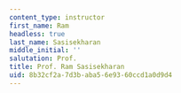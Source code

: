 ```yaml
---
content_type: instructor
first_name: Ram
headless: true
last_name: Sasisekharan
middle_initial: ''
salutation: Prof.
title: Prof. Ram Sasisekharan
uid: 8b32cf2a-7d3b-aba5-6e93-60ccd1a0d9d4
---
```

